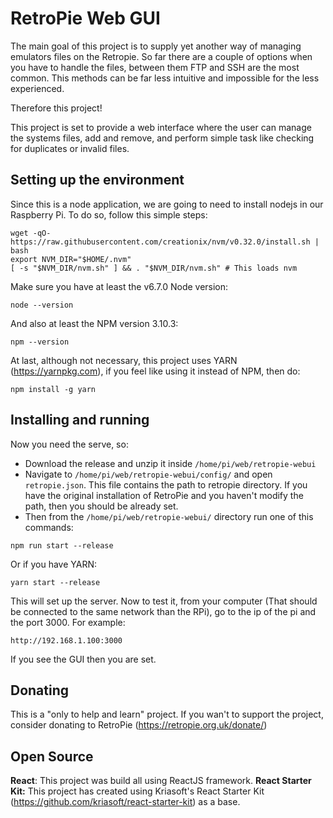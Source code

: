 # RetroPie Web GUI
The main goal of this project is to supply yet another way of managing emulators files on the Retropie.
So far there are a couple of options when you have to handle the files, between them FTP and SSH are the most common.
This methods can be far less intuitive and impossible for the less experienced.

Therefore this project!

This project is set to provide a web interface where the user can manage the systems files, add and remove, and perform
simple task like checking for duplicates or invalid files.

## Setting up the environment
Since this is a node application, we are going to need to install nodejs in our Raspberry Pi.
To do so, follow this simple steps:
````
wget -qO- https://raw.githubusercontent.com/creationix/nvm/v0.32.0/install.sh | bash
export NVM_DIR="$HOME/.nvm"
[ -s "$NVM_DIR/nvm.sh" ] && . "$NVM_DIR/nvm.sh" # This loads nvm
````

Make sure you have at least the v6.7.0 Node version:
````
node --version
````

And also at least the NPM version 3.10.3:
````
npm --version
````

At last, although not necessary, this project uses YARN (https://yarnpkg.com), if you feel like using it instead of NPM, then do:
````
npm install -g yarn
````

## Installing and running
Now you need the serve, so:
- Download the release and unzip it inside `/home/pi/web/retropie-webui`
- Navigate to `/home/pi/web/retropie-webui/config/` and open `retropie.json`. This file contains the path to retropie directory. If you have the original installation of RetroPie and you haven't modify the path, then you should be already set.
- Then from the `/home/pi/web/retropie-webui/` directory run one of this commands:
````
npm run start --release
````
Or if you have YARN:
````
yarn start --release
````

This will set up the server. Now to test it, from your computer (That should be connected to the same network than the RPi), 
go to the ip of the pi and the port 3000. For example:
````
http://192.168.1.100:3000
````

If you see the GUI then you are set.

## Donating
This is a "only to help and learn" project. If you wan't to support the project, consider donating to RetroPie (https://retropie.org.uk/donate/)

## Open Source
**React**: This project was build all using ReactJS framework.
**React Starter Kit:** This project has created using Kriasoft's React Starter Kit (https://github.com/kriasoft/react-starter-kit) as a base.
